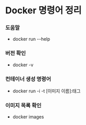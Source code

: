 # Docker 명령어 정리

### 도움말
- docker run --help

### 버전 확인
- docker -v

### 컨테이너 생성 명령어
- docker run -i -t [이미지 이름]:태그

### 이미지 목록 확인
- docker images
